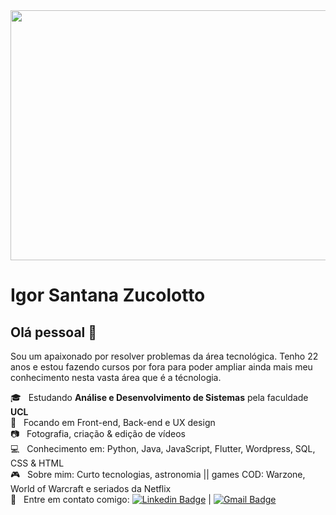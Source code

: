 <img width=1100px height=400px src="https://github.com/igorzucolotto/username/blob/master/synthwave-8k-qt-1920x1080.jpg?raw=true">


# Igor Santana Zucolotto

## Olá pessoal 👋
Sou um apaixonado por resolver problemas da área tecnológica. Tenho 22 anos e estou fazendo cursos por fora para poder ampliar ainda mais meu conhecimento nesta vasta área que é a técnologia.

 :mortar_board:  &nbsp; Estudando **Análise e Desenvolvimento de Sistemas** pela faculdade **UCL**
 <br/> :dart: &nbsp; Focando em Front-end, Back-end e UX design
 <br/> :camera: &nbsp; Fotografia, criação & edição de vídeos
 <br/> :computer: &nbsp; Conhecimento em: Python, Java, JavaScript, Flutter, Wordpress, SQL, CSS & HTML
 <br/> :video_game:  &nbsp; Sobre mim: Curto tecnologias, astronomia || games COD: Warzone, World of Warcraft e seriados da Netflix
 <br/> :email: &nbsp; Entre em contato comigo: [![Linkedin Badge](https://img.shields.io/badge/-IgorSantanaZucolotto-blue?style=flat-square&logo=Linkedin&logoColor=white&link=https://www.linkedin.com/in/igor-santana-zucolotto-4321b5108/)](https://www.linkedin.com/in/igor-santana-zucolotto-4321b5108/) 
| 
[![Gmail Badge](https://img.shields.io/badge/-igor.skzucolotto@gmail.com-c14438?style=flat-square&logo=Gmail&logoColor=white&link=mailto:igor.skzucolotto@gmail.com)](mailto:igor.skzucolotto@gmail.com)
